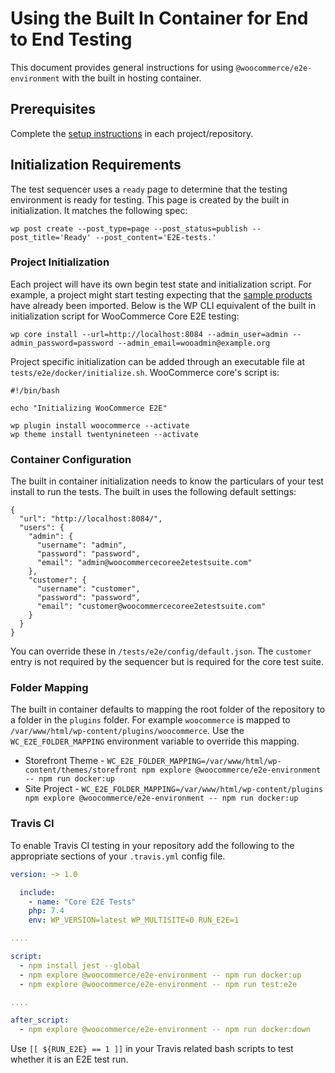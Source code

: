 # Using the Built In Container for End to End Testing

This document provides general instructions for using `@woocommerce/e2e-environment` with the built in hosting container. 

## Prerequisites

Complete the [setup instructions](./README.md) in each project/repository.

## Initialization Requirements

The test sequencer uses a `ready` page to determine that the testing environment is ready for testing. This page is created by the built in initialization. It matches the following spec:

```
wp post create --post_type=page --post_status=publish --post_title='Ready' --post_content='E2E-tests.'
```

### Project Initialization

Each project will have its own begin test state and initialization script. For example, a project might start testing expecting that the [sample products](https://github.com/woocommerce/woocommerce/tree/master/sample-data) have already been imported. Below is the WP CLI equivalent of the built in initialization script for WooCommerce Core E2E testing:


```
wp core install --url=http://localhost:8084 --admin_user=admin --admin_password=password --admin_email=wooadmin@example.org
```

Project specific initialization can be added through an executable file at ```tests/e2e/docker/initialize.sh```. WooCommerce core's script is:


```
#!/bin/bash

echo "Initializing WooCommerce E2E"

wp plugin install woocommerce --activate
wp theme install twentynineteen --activate
```

### Container Configuration

The built in container initialization needs to know the particulars of your test install to run the tests. The built in uses the following default settings:


```
{
  "url": "http://localhost:8084/",
  "users": {
    "admin": {
      "username": "admin",
      "password": "password",
      "email": "admin@woocommercecoree2etestsuite.com"
    },
    "customer": {
      "username": "customer",
      "password": "password",
      "email": "customer@woocommercecoree2etestsuite.com"
    }
  }
}
```

You can override these in `/tests/e2e/config/default.json`. The `customer` entry is not required by the sequencer but is required for the core test suite.

### Folder Mapping

The built in container defaults to mapping the root folder of the repository to a folder in the `plugins` folder. For example `woocommerce` is mapped to `/var/www/html/wp-content/plugins/woocommerce`. Use the `WC_E2E_FOLDER_MAPPING` environment variable to override this mapping.

- Storefront Theme - ```WC_E2E_FOLDER_MAPPING=/var/www/html/wp-content/themes/storefront npm explore @woocommerce/e2e-environment -- npm run docker:up```
- Site Project - ```WC_E2E_FOLDER_MAPPING=/var/www/html/wp-content/plugins npm explore @woocommerce/e2e-environment -- npm run docker:up```

### Travis CI

To enable Travis CI testing in your repository add the following to the appropriate sections of your `.travis.yml` config file.

```yaml
version: ~> 1.0

  include:
    - name: "Core E2E Tests"
    php: 7.4
    env: WP_VERSION=latest WP_MULTISITE=0 RUN_E2E=1

....

script:
  - npm install jest --global
  - npm explore @woocommerce/e2e-environment -- npm run docker:up
  - npm explore @woocommerce/e2e-environment -- npm run test:e2e

....

after_script:
  - npm explore @woocommerce/e2e-environment -- npm run docker:down
```

Use `[[ ${RUN_E2E} == 1 ]]` in your Travis related bash scripts to test whether it is an E2E test run.

